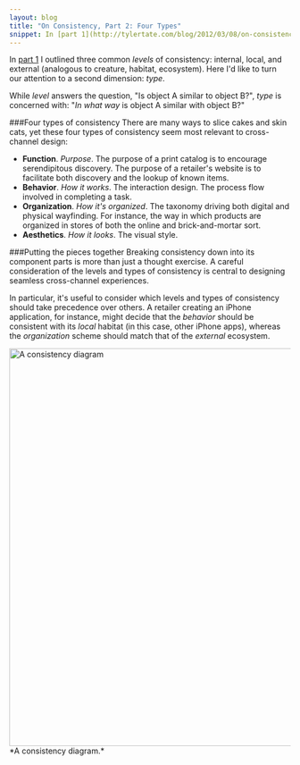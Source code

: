 ```yaml
---
layout: blog
title: "On Consistency, Part 2: Four Types"
snippet: In [part 1](http://tylertate.com/blog/2012/03/08/on-consistency-three-levels.html) I outlined three common *levels* of consistency: internal, local, and external (analogous to creature, habitat, ecosystem). Here I'd like to turn our attention to a second dimension: *type*. While *level* answers the question, "Is object A similar to object B?", *type* is concerned with: "*In what way* is object A similar with object B?"
---
```


In [part 1](http://tylertate.com/blog/2012/03/08/on-consistency-three-levels.html) I outlined three common *levels* of consistency: internal, local, and external (analogous to creature, habitat, ecosystem). Here I'd like to turn our attention to a second dimension: *type*.

While *level* answers the question, "Is object A similar to object B?", *type* is concerned with: "*In what way* is object A similar with object B?"

###Four types of consistency
There are many ways to slice cakes and skin cats, yet these four types of consistency seem most relevant to cross-channel design:

* **Function**. *Purpose*. The purpose of a print catalog is to encourage serendipitous discovery. The purpose of a retailer's website is to facilitate both discovery and the lookup of known items.
* **Behavior**. *How it works*. The interaction design. The process flow involved in completing a task.
* **Organization**. *How it's organized*. The taxonomy driving both digital and physical wayfinding. For instance, the way in which products are organized in stores of both the online and brick-and-mortar sort.
* **Aesthetics**. *How it looks*. The visual style.

###Putting the pieces together
Breaking consistency down into its component parts is more than just a thought exercise. A careful consideration of the levels and types of consistency is central to designing seamless cross-channel experiences.

In particular, it's useful to consider which levels and types of consistency should take precedence over others. A retailer creating an iPhone application, for instance, might decide that the *behavior* should be consistent with its *local* habitat (in this case, other iPhone apps), whereas the *organization* scheme should match that of the *external* ecosystem.

<img src="http://www.tylertate.com/resources/images/2012-03-09/consistency-strategy.jpg" width="712" class="normal-width" alt="A consistency diagram" />
*A consistency diagram.*